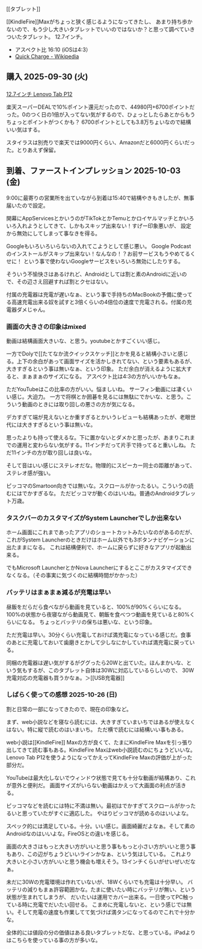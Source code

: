 [[タブレット]]

[[KindleFire]]Maxがちょっと狭く感じるようになってきたし、
あまり持ち歩かないので、もう少し大きいタブレットでいいのではないか？と思って調べていきついたタブレット。
12.7インチ。

- アスペクト比 16:10 (iOSは4:3）
- [Quick Charge - Wikipedia](https://en.wikipedia.org/wiki/Quick_Charge)

## 購入 2025-09-30 (火)

<a href="https://hb.afl.rakuten.co.jp/ichiba/4cdcea13.76ef106e.4cdcea14.60942c00/?pc=https%3A%2F%2Fitem.rakuten.co.jp%2Flenovopc%2Fzach0002jp%2F&link_type=pict&ut=eyJwYWdlIjoiaXRlbSIsInR5cGUiOiJwaWN0Iiwic2l6ZSI6IjI0MHgyNDAiLCJuYW0iOjEsIm5hbXAiOiJyaWdodCIsImNvbSI6MSwiY29tcCI6ImRvd24iLCJwcmljZSI6MSwiYm9yIjoxLCJjb2wiOjEsImJidG4iOjEsInByb2QiOjAsImFtcCI6ZmFsc2V9" target="_blank" rel="nofollow sponsored noopener" style="word-wrap:break-word;"><img src="https://hbb.afl.rakuten.co.jp/hgb/4cdcea13.76ef106e.4cdcea14.60942c00/?me_id=1259632&item_id=10005656&pc=https%3A%2F%2Fthumbnail.image.rakuten.co.jp%2F%400_gold%2Flenovopc%2Fimages%2Fthumbnail-1%2Fdefault%2Fzach0002jp-1.jpg%3F_ex%3D240x240&s=240x240&t=pict" border="0" style="margin:2px" alt="" title=""><br>
12.7インチ Lenovo Tab P12</a>

楽天スーパーDEALで10%ポイント還元だったので、44980円+6700ポイントだった。0のつく日の1倍が入ってない気がするので、ひょっとしたらあとからもうちょっとポイントがつくかも？
6700ポイントとしても3.8万ちょいなので結構いい気はする。

スタイラスは別売りで楽天では9000円くらい、Amazonだと6000円くらいだった。とりあえず保留。

## 到着、ファーストインプレッション 2025-10-03 (金)

9:00に最寄りの営業所を出ていながら到着は15:40で結構やきもきしたが、無事届いたので設定。

開幕にAppServicesとかいうのがTikTokとかTemuとかロイヤルマッチとかいろいろ入れようとしてきて、しかもスキップ出来ない！すげー印象悪いが、
設定から無効にしてしまって事なきを得る。

Googleもいろいろいらないの入れてこようとして感じ悪い。
Google Podcastのインストールがスキップ出来ない！なんなの！？お前サービスもうやめてるくせに！
という事で使わないGoogleサービスをいろいろ無効にしたりする。

そういう不愉快さはあるけれど、Androidとしては割と素のAndroidに近いので、その辺さえ回避すれば割とクセはない。

付属の充電器は充電が遅いなぁ、という事で手持ちのMacBookの予備に使ってる高速充電出来る奴を試すと3倍くらいの4倍位の速度で充電される。付属の充電器ダメじゃん。

### 画面の大きさの印象はmixed

動画は結構画面大きいな、と思う。youtubeとかすごくいい感じ。

一方でDolyで[[たてなか流クイックスケッチ]]とかを見ると結構小さいと感じる。上下の余白があって画面サイズを活かしきれてない、という要素もあるが、
大きすぎるという事は無いなぁ、という印象。
ただ余白が消えるように拡大すると、まぁまぁのサイズになる。
アスペクト比は4:3の方がいいかもなぁ。

ただYouTubeはこの比率の方がいい。悩ましいね。
サーフィン動画には凄くいい感じ。大迫力。
一方で将棋とか囲碁を見るには無駄にでかいな、と思う。こういう動画のときには取り回しの悪さの方が気になる。

デカすぎて端が見えないとか重すぎるとかいうレビューも結構あったが、老眼世代には大きすぎるという事は無いな。

思ったよりも持って使えるな。下に置かないとダメかと思ったが、あまりこれまでの運用と変わらない気がする。11インチだって片手で持ってると重いしね。
ただ11インチの方が取り回しは良いな。

そして音はいい感じにステレオだな。物理的にスピーカー同士の距離があって、ステレオ感が強い。

ピッコマのSmartoon向きでは無いな。スクロールがかったるい。こういうの読むにはでかすぎるな。
ただピッコマが動くのはいいね。普通のAndroidタブレット万歳。

### タスクバーのカスタマイズがSystem Launcherでしか出来ない

ホーム画面にこれまであったアプリのショートカットみたいなのがあるのだが、これがSystem Launcherのときだけはホーム以外でも3ボタンナビゲーションに出たままになる。
これは結構便利で、ホームに戻らずに好きなアプリが起動出来る。

でもMicrosoft LauncherとかNova Launcherにするとここがカスタマイズできなくなる。（その事実に気づくのに結構時間がかかった）

### バッテリはまぁまぁ減るが充電は早い

昼飯をだらだら食べながら動画を見ていると、100%が90%くらいになる。
100%の状態から夜寝ながら動画見て、朝飯を食べつつ動画を見ていると80%くらいになる。
ちょっとバッテリの保ちは悪いな、という印象。

ただ充電は早い。30分くらい充電しておけば満充電になっている感じだ。食事のあとに充電しておいて歯磨きとかして少しなにかしていれば満充電に戻っている。

同梱の充電器は遅い気がするがググったら20Wと出ていた。ほんまかいな、という気もするが、このタブレット自体は30Wに対応しているらしいので、
30W充電対応の充電器も買うかなぁ。＞[[USB充電器]]

### しばらく使っての感想 2025-10-26 (日)

割と日常の一部になってきたので、現在の印象など。

まず、web小説などを寝なら読むには、大きすぎていまいちではあるが使えなくはない。特に縦で読むのはいまいち。
ただ横で読むには結構いい事もある。

web小説は[[KindleFire]] Maxの方が良くて、たまにKindleFire Maxを引っ張り出してきて読む事もある。KindleFire Maxはweb小説読むのにちょうどいいな。
Lenovo Tab P12を使うようになってかえってKindleFire Maxの評価が上がった部分だ。

YouTubeは最大化しないでウィンドウ状態で見ても十分な動画が結構あり、これが意外と便利だ。
画面サイズがいらない動画はかえって大画面の利点が活きる。

ピッコマなどを読むには特に不満は無い。最初はでかすぎてスクロールがかったるいと思っていたがすぐに適応した。
やはりピッコマが読めるのはいいよな。

スペック的には満足している。十分。いい感じ。画面綺麗だよなぁ。そして素のAndroidなのはいいよな。FireOSとの違いを感じる。

画面の大きさはもっと大きい方がいいと思う事ももっと小さい方がいいと思う事もあり、この辺がちょうどいいラインかなぁ、という気はしている。
これより大きいと小さい方がいいと思う機会も増えそう。13インチくらいがせいぜいだなぁ。

未だに30Wの充電環境は作れていないが、18Wくらいでも充電は十分早い。
バッテリの減りもまぁ許容範囲かな。たまに使いたい時にバッテリが無い、という状態が生まれてしまうが、
だいたいは運用でカバー出来る。一日使ってPC触っている時に充電でだいたい回せる。
こまめに充電しないと、という感じでは無い。そして充電の速度も作業してて気づけば満タンになってるのでこれで十分かな。

全体的には値段の分の価値はある良いタブレットだな、と思っている。iPadよりはこちらを使っている事の方が多いな。